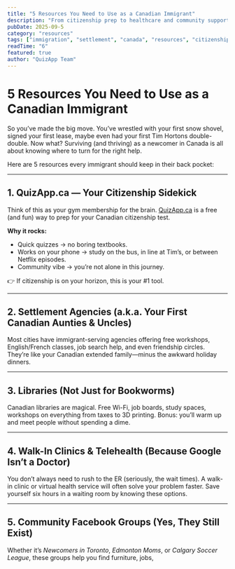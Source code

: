 ```yaml
---
title: "5 Resources You Need to Use as a Canadian Immigrant"
description: "From citizenship prep to healthcare and community support, here are 5 must-use resources every newcomer to Canada should know."
pubDate: 2025-09-5
category: "resources"
tags: ["immigration", "settlement", "canada", "resources", "citizenship"]
readTime: "6"
featured: true
author: "QuizApp Team"
---
```


# 5 Resources You Need to Use as a Canadian Immigrant

So you’ve made the big move. You’ve wrestled with your first snow shovel, signed your first lease, maybe even had your first Tim Hortons double-double. Now what? Surviving (and thriving) as a newcomer in Canada is all about knowing where to turn for the right help.  

Here are 5 resources every immigrant should keep in their back pocket:

---

## 1. QuizApp.ca — Your Citizenship Sidekick

Think of this as your gym membership for the brain. [QuizApp.ca](https://quizapp.ca) is a free (and fun) way to prep for your Canadian citizenship test.  

**Why it rocks:**  
- Quick quizzes → no boring textbooks.  
- Works on your phone → study on the bus, in line at Tim’s, or between Netflix episodes.  
- Community vibe → you’re not alone in this journey.  

👉 If citizenship is on your horizon, this is your #1 tool.

---

## 2. Settlement Agencies (a.k.a. Your First Canadian Aunties & Uncles)

Most cities have immigrant-serving agencies offering free workshops, English/French classes, job search help, and even friendship circles. They’re like your Canadian extended family—minus the awkward holiday dinners.

---

## 3. Libraries (Not Just for Bookworms)

Canadian libraries are magical. Free Wi-Fi, job boards, study spaces, workshops on everything from taxes to 3D printing. Bonus: you’ll warm up and meet people without spending a dime.

---

## 4. Walk-In Clinics & Telehealth (Because Google Isn’t a Doctor)

You don’t always need to rush to the ER (seriously, the wait times). A walk-in clinic or virtual health service will often solve your problem faster. Save yourself six hours in a waiting room by knowing these options.

---

## 5. Community Facebook Groups (Yes, They Still Exist)

Whether it’s *Newcomers in Toronto*, *Edmonton Moms*, or *Calgary Soccer League*, these groups help you find furniture, jobs,

